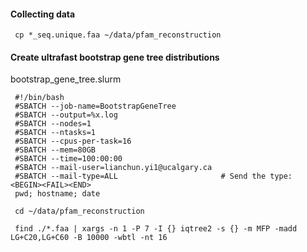 #### Collecting data
     cp *_seq.unique.faa ~/data/pfam_reconstruction
#### Create ultrafast bootstrap gene tree distributions
bootstrap_gene_tree.slurm

     #!/bin/bash
     #SBATCH --job-name=BootstrapGeneTree
     #SBATCH --output=%x.log
     #SBATCH --nodes=1
     #SBATCH --ntasks=1
     #SBATCH --cpus-per-task=16
     #SBATCH --mem=80GB
     #SBATCH --time=100:00:00
     #SBATCH --mail-user=lianchun.yi1@ucalgary.ca
     #SBATCH --mail-type=ALL                       # Send the type: <BEGIN><FAIL><END>
     pwd; hostname; date

     cd ~/data/pfam_reconstruction

     find ./*.faa | xargs -n 1 -P 7 -I {} iqtree2 -s {} -m MFP -madd LG+C20,LG+C60 -B 10000 -wbtl -nt 16

     

